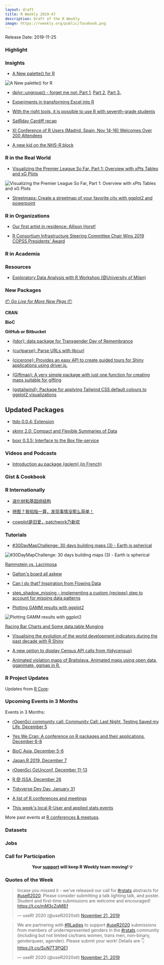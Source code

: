 ```yaml
---
layout: draft
title: R Weekly 2019-47
description: Draft of the R Weekly
image: https://rweekly.org/public/facebook.png
---
```


Release Date: 2019-11-25

###  Highlight



### Insights

+ [A New palette() for R](https://developer.r-project.org/Blog/public/2019/11/21/a-new-palette-for-r/index.html)

![A New palette() for R](https://raw.githubusercontent.com/rweekly/image/master/2019-11-25/palette.png)

+ [dplyr::ungroup() - forget me not: Part 1](https://coolbutuseless.github.io/2019/11/19/dplyrungroup-forget-me-not/), [Part 2](https://coolbutuseless.github.io/2019/11/20/dplyrungroup-forget-me-not.-part-2./), [Part 3.](https://coolbutuseless.github.io/2019/11/22/dplyrungroup-forget-me-not.-part-3./).

+ [Experiments in transforming Excel into R](https://reside-ic.github.io/blog/experiments-in-transforming-excel-into-r/)

+ [With the right tools, it is possible to use R with seventh-grade students](https://joshuamrosenberg.com/post/2019/11/13/using-r-with-7th-grade-science-students/)

+ [SatRday Cardiff recap](https://appsilon.com/satrday-cardiff-2019-recap/)

+ [XI Conference of R Users (Madrid, Spain, Nov 14-16) Welcomes Over 200 Attendees](https://www.r-consortium.org/blog/2019/11/22/xi-conference-of-r-users-madrid-spain-nov-14-16-welcomes-over-200-attendees)

+ [A new kid on the NHS-R block](https://nhsrcommunity.com/blog/a-new-kid-on-the-nhs-r-block/)

### R in the Real World

+ [Visualizing the Premier League So Far, Part 1: Overview with xPts Tables and xG Plots](https://ryo-n7.github.io/2019-11-21-visualize-EPL-part-1/)

![Visualizing the Premier League So Far, Part 1: Overview with xPts Tables and xG Plots](https://raw.githubusercontent.com/rweekly/image/master/2019-11-25/LivMan_match12_summary_plot.png)

+ [Streetmaps: Create a streetmap of your favorite city with ggplot2 and powerpoint](https://ggplot2tutor.com/streetmaps/streetmaps/)

###  R in Organizations

+ [Our first artist in residence: Allison Horst!](https://blog.rstudio.com/2019/11/18/artist-in-residence/)

+ [R Consortium Infrastructure Steering Committee Chair Wins 2019 COPSS Presidents' Award](https://www.r-consortium.org/blog/2019/11/18/r-consortium-infrastructure-steering-committee-chair-wins-2019-copss-presidents-award)

###  R in Academia



###  Resources

+ [Exploratory Data Analysis with R Workshop (@University of Milan)](https://github.com/othomantegazza/eda-class)

###  New Packages

<p class="added-hostname"><a href="https://rweekly.org/live" target="_blank" class="externalLink">📦 <i>Go Live for More New Pkgs</i> 📦</a></p>

**CRAN**



**BioC**



**GitHub or Bitbucket**

+ [{tdor}: data package for Transgender Day of Remembrance](https://github.com/CaRdiffR/tdor)

+ [{curlparse}: Parse URLs with libcurl ](https://github.com/hrbrmstr/curlparse)

+ [{cicerone}: Provides an easy API to create guided tours for Shiny applications using driver.js.](https://github.com/JohnCoene/cicerone)

+ [{Giftmap}: A very simple package with just one function for creating maps suitable for gifting](https://github.com/lina2497/Giftmap)

+ [{ggtailwind}: Package for applying Tailwind CSS default colours to ggplot2 visualizations](https://github.com/willcanniford/ggtailwind)

## Updated Packages

+ [ttdo 0.0.4: Extension](http://dirk.eddelbuettel.com/blog/2019/11/18#ttdo_0.0.4)

+ [skimr 2.0: Compact and Flexible Summaries of Data](https://cran.r-project.org/web/packages/skimr/index.html)

+ [boxr 0.3.5: Interface to the Box file-service](https://r-box.github.io/boxr)

###  Videos and Podcasts

+ [Introduction au package {golem} (in French)](https://www.youtube.com/watch?v=6qI4NzxlAFU)

### Gist & Cookbook



### R Internationally

+ [进化树和基因组结构](https://guangchuangyu.github.io/2019/11/geom-motif/)

+ [拼图？我掐指一算，发现事情没那么简单！](https://guangchuangyu.github.io/2019/11/xlim2-ylim2/)

+ [cowplot是旧爱，patchwork乃新欢](https://guangchuangyu.github.io/2019/11/patchwork/)

###  Tutorials

+ [#30DayMapChallenge: 30 days building maps (3) - Earth is spherical](https://statnmap.com/2019-11-22-30daymapchallenge-building-maps-3-earth-is-sphere/)

![#30DayMapChallenge: 30 days building maps (3) - Earth is spherical](https://raw.githubusercontent.com/rweekly/image/master/2019-11-25/2019-11-22-30daymapchallenge-building-maps-3-earth-is-sphere_header.jpg)

[Rammstein vs. Lacrimosa](https://eliocamp.github.io/codigo-r/2019/11/rammstein-vs-lacrimosa/)

+ [Galton's board all askew](https://xianblog.wordpress.com/2019/11/19/galtons-board-all-askew/)

+ [Can I do that? Inspiration from Flowing Data](https://austinwehrwein.com/data-visualization/salaries/)

+ [step_shadow_missing - implementing a custom {recipes} step to account for missing data patterns](https://konradsemsch.netlify.com/2019/11/step-shadow-missing-implementing-a-custom-recipes-step-to-account-for-missing-data-patterns/)

+ [Plotting GAMM results with ggplot2](https://drmowinckels.io/blog/plotting-gamm-results-with-ggplot2/)

![Plotting GAMM results with ggplot2](https://raw.githubusercontent.com/rweekly/image/master/2019-11-25/gamm-plot.png)

[Racing Bar Charts and Some data.table Munging](http://www.robert-hickman.eu/post/racing_bar_charts/)

+ [Visualising the evolution of the world development indicators during the past decade with R Shiny](https://towardsdatascience.com/the-decade-in-review-with-r-shiny-ea57f8fa5e0e)

+ [A new option to display Census API calls from {tidycensus}](https://mattherman.info/blog/tidycensus-show-call/)

+ [Animated violation maps of Bratislava. Animated maps using open data, gganimate, ggmap in R.](https://petolau.github.io/Dangerous-streets-of-Bratislava-animated-maps-using-opendata/)

<!--<div class="post-more-begin></div><div class="post-more-end"></div>-->

###  R Project Updates

Updates from [R Core](http://developer.r-project.org/blosxom.cgi/R-devel/NEWS):


###  Upcoming Events in 3 Months

Events in 3 Months:

+ [rOpenSci community call: Community Call: Last Night, Testing Saved my Life, December 5](https://ropensci.org/commcalls/2019-12-05/)

+ [Yes We Cran: A conference on R packages and their applications, December 6-8](https://www.thinksisu.org/event/yeswecran/)

+ [BioC Asia, December 5-6](https://bioconductor.github.io/BiocAsia/)

+ [Japan.R 2019, December 7](https://japanr.connpass.com/event/154070/)

+ [rOpenSci OzUnconf, December 11-13](https://ozunconf19.ropensci.org/)

+ [R @ ISSA, December 26](https://r-iisa2019.rbind.io/)

+ [Tidyverse Dev Day, January 31](https://www.tidyverse.org/blog/2019/11/tidyverse-dev-day-2020/)

+ [A list of R conferences and meetings](https://jumpingrivers.github.io/meetingsR/events.html)

+ [This week's local R-User and applied stats events](https://community.rstudio.com/c/irl)

More past events at [R conferences & meetups](https://conf.rweekly.org).


### Datasets

### Jobs




###  Call for Participation


<p class="hide-support added-hostname support-rweekly" style="text-align: center;font-weight: bold;">Your <a class="non-visited externalLink" href="https://www.patreon.com/rweekly" onclick="pas(this)">support</a> will keep R Weekly team moving! 💡</p>

###  Quotes of the Week

<blockquote class="twitter-tweet"><p lang="en" dir="ltr">Incase you missed it - we&#39;ve released our call for <a href="https://twitter.com/hashtag/rstats?src=hash&amp;ref_src=twsrc%5Etfw">#rstats</a> abstracts for <a href="https://twitter.com/hashtag/useR2020?src=hash&amp;ref_src=twsrc%5Etfw">#useR2020</a>. Please consider submitting a talk lighting talk, and poster. Student and first-time submissions are welcome and encouraged! <a href="https://t.co/mM3cZqMlEf">https://t.co/mM3cZqMlEf</a></p>&mdash; useR! 2020 (@useR2020stl) <a href="https://twitter.com/useR2020stl/status/1197640442491416581?ref_src=twsrc%5Etfw">November 21, 2019</a></blockquote>

<blockquote class="twitter-tweet"><p lang="en" dir="ltr">We are partnering with <a href="https://twitter.com/hashtag/RLadies?src=hash&amp;ref_src=twsrc%5Etfw">#RLadies</a> to support <a href="https://twitter.com/hashtag/useR2020?src=hash&amp;ref_src=twsrc%5Etfw">#useR2020</a> submissions from members of underrepresented genders in the <a href="https://twitter.com/hashtag/rstats?src=hash&amp;ref_src=twsrc%5Etfw">#rstats</a> community (including but not limited cis/trans women, trans men, non-binary, genderqueer, agender). Please submit your work! Details are 👇 <a href="https://t.co/SuN7T3PQE1">https://t.co/SuN7T3PQE1</a></p>&mdash; useR! 2020 (@useR2020stl) <a href="https://twitter.com/useR2020stl/status/1197641554116141056?ref_src=twsrc%5Etfw">November 21, 2019</a></blockquote>
